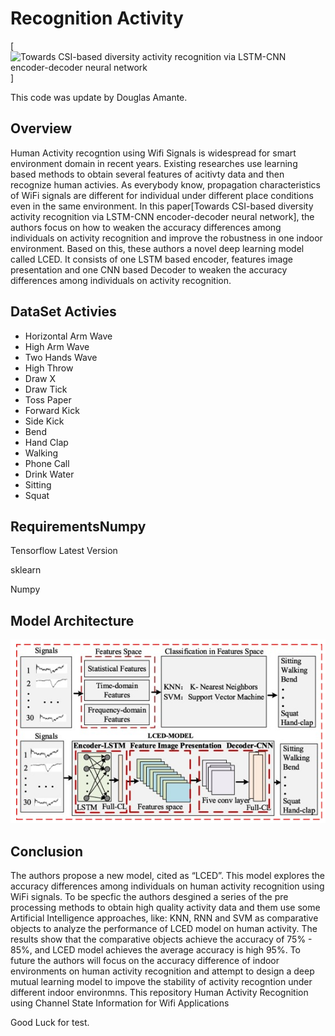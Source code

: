 # Recognition Activity

[![Towards CSI-based diversity activity recognition via LSTM-CNN encoder-decoder neural network](https://www.sciencedirect.com/science/article/abs/pii/S092523122031777X)]

This code was update by Douglas Amante.

## Overview 

Human Activity recogntion using Wifi Signals is widespread for smart environment domain in recent years. Existing researches use learning based methods to obtain several features of acitivty data and then recognize human activies. As everybody know, propagation characteristics of WiFi signals are different for individual under different place conditions even in the same environment. In this paper[Towards CSI-based diversity activity recognition via LSTM-CNN encoder-decoder neural network], the authors focus on how to weaken the accuracy differences among individuals on activity recognition and improve the robustness in one indoor environment. Based on this, these authors a novel deep learning model called LCED. It consists of one LSTM based encoder, features image presentation and one CNN based Decoder to weaken the accuracy differences among individuals on activity recognition.

## DataSet Activies

- Horizontal Arm Wave
- High Arm Wave
- Two Hands Wave
- High Throw
- Draw X
- Draw Tick 
- Toss Paper
- Forward Kick
- Side Kick 
- Bend
- Hand Clap
- Walking
- Phone Call
- Drink Water
- Sitting 
- Squat


## RequirementsNumpy

Tensorflow Latest Version

sklearn

Numpy

## Model Architecture

![Architecture](architecture.png)


## Conclusion

The authors propose a new model, cited as “LCED”. This model explores the accuracy differences among individuals on human activity recognition using WiFi signals. To be specfic the authors desgined a series of the pre processing methods to obtain high quality activity data and them use some Artificial Intelligence approaches, like: KNN, RNN and SVM as comparative objects to analyze the performance of LCED model on human activity. The results show that the comparative objects achieve the accuracy of 75% - 85%, and LCED model achieves the average accuracy is high 95%.
To future the authors will focus on the accuracy difference of indoor environments on human activity recognition and attempt to design a deep mutual learning model to impove the stability of activity recogntion under different indoor environmns.
This repository Human Activity Recognition using Channel State Information for Wifi Applications

Good Luck for test.
